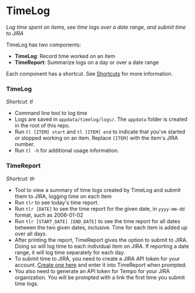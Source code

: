 # TimeLog
*Log time spent on items, see time logs over a date range, and submit time to JIRA*

TimeLog has two components:
- **TimeLog**: Record time worked on an item
- **TimeReport**: Summarize logs on a day or over a date range

Each component has a shortcut. See [Shortcuts](../README.md#shortcuts) for more information.

### TimeLog
*Shortcut: tl*
- Command line tool to log time
- Logs are saved in `appdata/timelog/logs/`. The `appdata` folder is created in the root of this repo.
- Run `tl [ITEM] start` and `tl [ITEM] end` to indicate that you've started or stopped working on an item. Replace `[ITEM]` with the item's JIRA number.
- Run `tl -h` for additional usage information.

### TimeReport
*Shortcut: tlr*
- Tool to view a summary of time logs created by TimeLog and submit them to JIRA, logging time on each item
- Run `tlr` to see today's time report.
- Run `tlr [DATE]` to see the time report for the given date, in `yyyy-mm-dd` format, such as 2006-01-02
- Run `tlr [START_DATE] [END_DATE]` to see the time report for all dates between the two given dates, inclusive. Time for each item is added up over all days.
- After printing the report, TimeReport gives the option to submit to JIRA. Doing so will log time to each individual item on JIRA. If reporting a date range, it will log time separately for each day.
- To submit time to JIRA, you need to create a JIRA API token for your account. [Create one here](https://id.atlassian.com/manage/api-tokens) and enter it into TimeReport when prompted.
- You also need to generate an API token for Tempo for your JIRA organization. You will be prompted with a link the first time you submit time logs.
